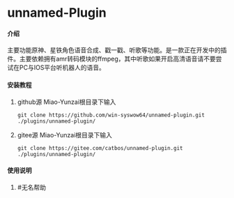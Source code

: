 # unnamed-Plugin

#### 介绍
主要功能原神、星铁角色语音合成、戳一戳、听歌等功能。是一款正在开发中的插件。主要依赖拥有amr转码模块的ffmpeg，其中听歌如果开启高清语音请不要尝试在PC与IOS平台听机器人的语音。

#### 安装教程

1.  github源
Miao-Yunzai根目录下输入
    ```
    git clone https://github.com/win-syswow64/unnamed-plugin.git ./plugins/unnamed-plugin/
    ```

1.  gitee源
Miao-Yunzai根目录下输入
    ```
    git clone https://gitee.com/catbos/unnamed-plugin.git ./plugins/unnamed-plugin/
    ```

#### 使用说明

1.  #无名帮助
